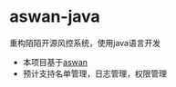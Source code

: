 # aswan-java
重构陌陌开源风控系统，使用java语言开发

- 本项目基于[aswan](https://github.com/momosecurity/aswan)
- 预计支持名单管理，日志管理，权限管理
